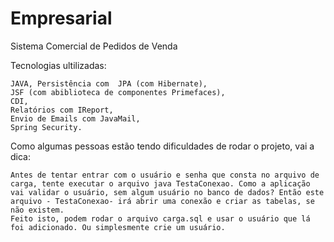 # Empresarial
Sistema Comercial de Pedidos de Venda

Tecnologias ultilizadas:

    JAVA, Persistência com  JPA (com Hibernate),
    JSF (com abiblioteca de componentes Primefaces),
    CDI,
    Relatórios com IReport,
    Envio de Emails com JavaMail,
    Spring Security.


Como algumas pessoas estão tendo dificuldades de rodar o projeto, vai a dica: 

    Antes de tentar entrar com o usuário e senha que consta no arquivo de carga, tente executar o arquivo java TestaConexao. Como a aplicação vai validar o usuário, sem algum usuário no banco de dados? Então este arquivo - TestaConexao- irá abrir uma conexão e criar as tabelas, se não existem. 
    Feito isto, podem rodar o arquivo carga.sql e usar o usuário que lá foi adicionado. Ou simplesmente crie um usuário.

